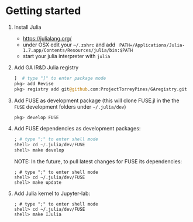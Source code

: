 # Getting started

1. Install Julia
   * https://julialang.org/
   * under OSX edit your `~/.zshrc` and add ` PATH=/Applications/Julia-1.7.app/Contents/Resources/julia/bin:$PATH`
   * start your julia interpreter with `julia`

1. Add GA IR&D Julia registry
    ```julia
    ]  # type "]" to enter package mode
    pkg> add Revise
    pkg> registry add git@github.com:ProjectTorreyPines/GAregistry.git
    ```

1. Add FUSE as development package (this will clone FUSE.jl in the the `FUSE` development folders under `~/.julia/dev`)
    ```julia
    pkg> develop FUSE
    ```
    
1. Add FUSE dependencies as development packages:
    ```julia
    ; # type ";" to enter shell mode
    shell> cd ~/.julia/dev/FUSE
    shell> make develop
    ```

   NOTE: In the future, to pull latest changes for FUSE its dependencies:
    ```
    ; # type ";" to enter shell mode
    shell> cd ~/.julia/dev/FUSE
    shell> make update
    ```
    
1. Add Julia kernel to Jupyter-lab:
    ```
    ; # type ";" to enter shell mode
    shell> cd ~/.julia/dev/FUSE
    shell> make IJulia
    ```